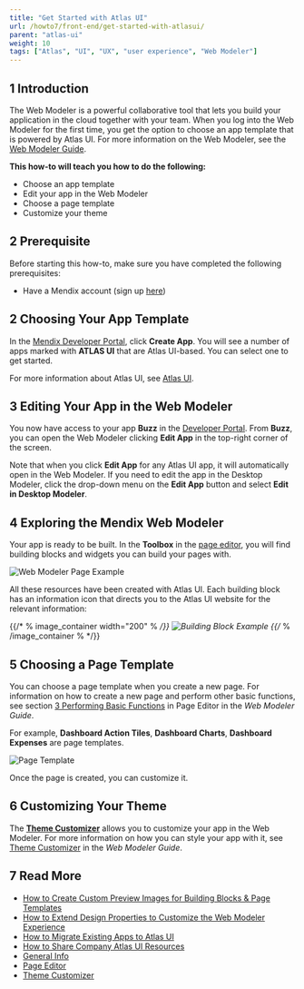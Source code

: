 ```yaml
---
title: "Get Started with Atlas UI"
url: /howto7/front-end/get-started-with-atlasui/
parent: "atlas-ui"
weight: 10
tags: ["Atlas", "UI", "UX", "user experience", "Web Modeler"]
---
```


## 1 Introduction

The Web Modeler is a powerful collaborative tool that lets you build your application in the cloud together with your team. When you log into the Web Modeler for the first time, you get the option to choose an app template that is powered by Atlas UI. For more information on the Web Modeler, see the [Web Modeler Guide](/studio/). 

**This how-to will teach you how to do the following:**

* Choose an app template
* Edit your app in the Web Modeler
* Choose a page template
* Customize your theme

## 2 Prerequisite

Before starting this how-to, make sure you have completed the following prerequisites:

* Have a Mendix account (sign up [here](https://www.mendix.com/try))

## 2 Choosing Your App Template

In the [Mendix Developer Portal](https://sprintr.home.mendix.com/index.html), click **Create App**. You will see a number of apps marked with **ATLAS UI** that are Atlas UI-based. You can select one to get started.

For more information about Atlas UI, see [Atlas UI](/howto7/front-end/). 

## 3 Editing Your App in the Web Modeler

You now have access to your app **Buzz** in the [Developer Portal](/developerportal/). From **Buzz**, you can open the Web Modeler clicking **Edit App** in the top-right corner of the screen.

Note that when you click **Edit App** for any Atlas UI app, it will automatically open in the Web Modeler. If you need to edit the app in the Desktop Modeler, click the drop-down menu on the **Edit App** button and select **Edit in Desktop Modeler**.

## 4 Exploring the Mendix Web Modeler

Your app is ready to be built. In the **Toolbox** in the [page editor](/studio/page-editor/), you will find building blocks and widgets you can build your pages with. 

![Web Modeler Page Example](/attachments/howto7/front-end/atlas-ui/get-started-with-atlasui/start_explore_the_mendix_wm.png)

All these resources have been created with Atlas UI. Each building block has an information icon that directs you to the Atlas UI website for the relevant information:

{{/* % image_container width="200" % */}}
![Building Block Example](/attachments/howto7/front-end/atlas-ui/get-started-with-atlasui/start_building_block.png)
{{/* % /image_container % */}}

## 5 Choosing a Page Template

You can choose a page template when you create a new page. For information on how to create a new page and perform other basic functions, see section [3 Performing Basic Functions](/studio/page-editor/#page-editor-basic-functions) in Page Editor in the *Web Modeler Guide*. 

For example, **Dashboard Action Tiles**, **Dashboard Charts**, **Dashboard Expenses** are page templates. 

![Page Template](/attachments/howto7/front-end/atlas-ui/get-started-with-atlasui/start_choose_a_page_template.png)

Once the page is created, you can customize it.

## 6 Customizing Your Theme

The **[Theme Customizer](/studio/theme-customizer/)** allows you to customize your app in the Web Modeler. For more information on how you can style your app with it, see [Theme Customizer](/studio/theme-customizer/) in the *Web Modeler Guide*. 

## 7 Read More

* [How to Create Custom Preview Images for Building Blocks & Page Templates](/howto7/front-end/create-custom-preview-images-for-building-blocks-and-page-templates/)
* [How to Extend Design Properties to Customize the Web Modeler Experience](/howto7/front-end/extend-design-properties-to-customize-the-web-modeler-experience/)
* [How to Migrate Existing Apps to Atlas UI](/howto7/front-end/migrate-existing-projects-to-atlasui/)
* [How to Share Company Atlas UI Resources](/howto7/front-end/share-company-atlas-ui-resources/)
* [General Info](/studio/general/) 
* [Page Editor](/studio/page-editor/)
* [Theme Customizer](/studio/theme-customizer/)
